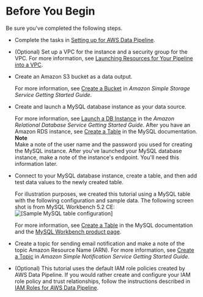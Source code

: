 # Before You Begin<a name="dp-copydata-mysql-prereq"></a>

Be sure you've completed the following steps\. 
+ Complete the tasks in [Setting up for AWS Data Pipeline](dp-get-setup.md)\.
+ \(Optional\) Set up a VPC for the instance and a security group for the VPC\. For more information, see [Launching Resources for Your Pipeline into a VPC](dp-resources-vpc.md)\.
+ Create an Amazon S3 bucket as a data output\.

  For more information, see [Create a Bucket](http://docs.aws.amazon.com/AmazonS3/latest/gsg/CreatingABucket.html) in *Amazon Simple Storage Service Getting Started Guide*\.
+ Create and launch a MySQL database instance as your data source\. 

  For more information, see [Launch a DB Instance](http://docs.aws.amazon.com/AmazonRDS/latest/GettingStartedGuide/LaunchDBInstance.html) in the *Amazon Relational Database Service Getting Started Guide*\. After you have an Amazon RDS instance, see [Create a Table](http://dev.mysql.com/doc/refman/5.5/en//creating-tables.html) in the MySQL documentation\.
**Note**  
Make a note of the user name and the password you used for creating the MySQL instance\. After you've launched your MySQL database instance, make a note of the instance's endpoint\. You'll need this information later\.
+ Connect to your MySQL database instance, create a table, and then add test data values to the newly created table\.

  For illustration purposes, we created this tutorial using a MySQL table with the following configuration and sample data\. The following screen shot is from MySQL Workbench 5\.2 CE:   
![\[Sample MySQL table configuration\]](http://docs.aws.amazon.com/datapipeline/latest/DeveloperGuide/images/dp-tutorial-rdstos3-sampletable.png)

  For more information, see [Create a Table](http://dev.mysql.com/doc/refman/5.5/en//creating-tables.html) in the MySQL documentation and the [MySQL Workbench product page](http://www.mysql.com/products/workbench/)\.
+ Create a topic for sending email notification and make a note of the topic Amazon Resource Name \(ARN\)\. For more information, see [Create a Topic](http://docs.aws.amazon.com/sns/latest/gsg/CreateTopic.html) in *Amazon Simple Notification Service Getting Started Guide*\.
+ \(Optional\) This tutorial uses the default IAM role policies created by AWS Data Pipeline\. If you would rather create and configure your IAM role policy and trust relationships, follow the instructions described in [IAM Roles for AWS Data Pipeline](dp-iam-roles.md)\. 